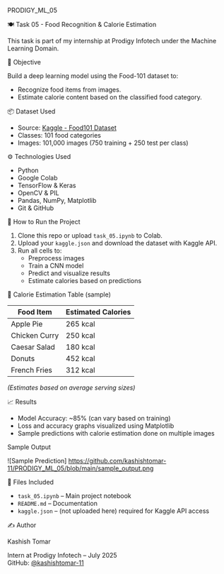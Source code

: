 PRODIGY_ML_05

🍽️ Task 05 - Food Recognition & Calorie Estimation

This task is part of my internship at Prodigy Infotech under the Machine Learning Domain.

📌 Objective

Build a deep learning model using the Food-101 dataset to:

- Recognize food items from images.
- Estimate calorie content based on the classified food category.

📦 Dataset Used

- Source: [Kaggle - Food101 Dataset](https://www.kaggle.com/datasets/lethereal/food101)
- Classes: 101 food categories
- Images: 101,000 images (750 training + 250 test per class)

⚙️ Technologies Used

- Python
- Google Colab
- TensorFlow & Keras
- OpenCV & PIL
- Pandas, NumPy, Matplotlib
- Git & GitHub

🚀 How to Run the Project

1. Clone this repo or upload `task_05.ipynb` to Colab.
2. Upload your `kaggle.json` and download the dataset with Kaggle API.
3. Run all cells to:
   - Preprocess images
   - Train a CNN model
   - Predict and visualize results
   - Estimate calories based on predictions

🍕 Calorie Estimation Table (sample)

| Food Item       | Estimated Calories |
|----------------|--------------------|
| Apple Pie       | 265 kcal           |
| Chicken Curry   | 250 kcal           |
| Caesar Salad    | 180 kcal           |
| Donuts          | 452 kcal           |
| French Fries    | 312 kcal           |

*(Estimates based on average serving sizes)*

📈 Results

- Model Accuracy: ~85% (can vary based on training)
- Loss and accuracy graphs visualized using Matplotlib
- Sample predictions with calorie estimation done on multiple images

 Sample Output

![Sample Prediction] https://github.com/kashishtomar-11/PRODIGY_ML_05/blob/main/sample_output.png

📂 Files Included

- `task_05.ipynb` – Main project notebook
- `README.md` – Documentation
- `kaggle.json` – (not uploaded here) required for Kaggle API access

✍️ Author

Kashish Tomar 

Intern at Prodigy Infotech – July 2025  
GitHub: [@kashishtomar-11](https://github.com/kashishtomar-11)

